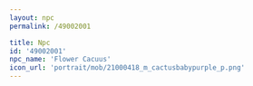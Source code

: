 ```yaml
---
layout: npc
permalink: /49002001

title: Npc
id: '49002001'
npc_name: 'Flower Cacuus'
icon_url: 'portrait/mob/21000418_m_cactusbabypurple_p.png'
---
```


